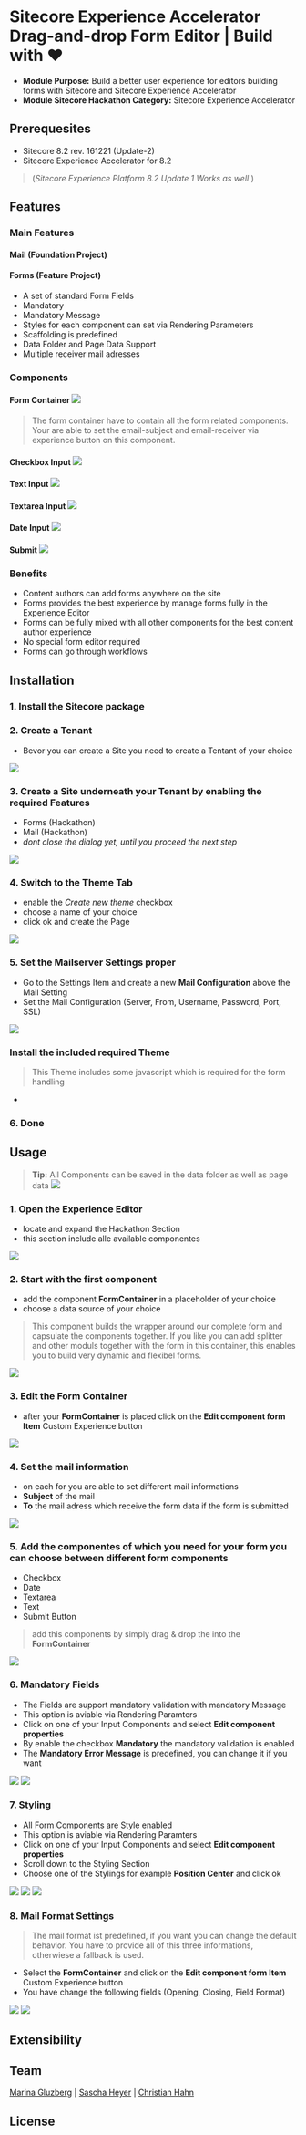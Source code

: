 ﻿# Sitecore Experience Accelerator Drag-and-drop Form Editor | Build with ❤

* **Module Purpose:** Build a better user experience for editors building forms with Sitecore and Sitecore Experience Accelerator
* **Module Sitecore Hackathon Category:** Sitecore Experience Accelerator

## Prerequesites
* Sitecore 8.2 rev. 161221 (Update-2)
* Sitecore Experience Accelerator for 8.2

>(*Sitecore Experience Platform 8.2 Update 1 Works as well* ) 

## Features

### Main Features
#### Mail (Foundation Project)

#### Forms (Feature Project)
* A set of standard Form Fields
* Mandatory
* Mandatory Message
* Styles for each component can set via Rendering Parameters
* Scaffolding is predefined 
* Data Folder and Page Data Support
* Multiple receiver mail adresses

### Components

#### Form Container [![](https://raw.githubusercontent.com/SaschaHeyer/Sitecore-Hackathon-2017/master/documentation/workbox.png?token=AB5j8LSrx3dANnS3v4Lr7t9NNoQ6TlIsks5Yw_6UwA%3D%3D)]()
> The form container have to contain all the form related components.
Your are able to set the email-subject and email-receiver via experience button on this component.

#### Checkbox Input [![](https://raw.githubusercontent.com/SaschaHeyer/Sitecore-Hackathon-2017/master/documentation/Right.png?token=AB5j8OAnXOkPNaB0N8YGQpCGCzHiQ3vYks5Yw_7awA%3D%3D)]()

#### Text Input [![](https://raw.githubusercontent.com/SaschaHeyer/Sitecore-Hackathon-2017/master/documentation/paint.png?token=AB5j8APN7UApqgMG8iLaSpU4GHl6RFQXks5Yw_66wA%3D%3D)]()

#### Textarea Input [![](https://raw.githubusercontent.com/SaschaHeyer/Sitecore-Hackathon-2017/master/documentation/Pencil.png?token=AB5j8IJo2ENtSd1qlWE3KVZ7udK6r_a2ks5Yw_7swA%3D%3D)]()

#### Date Input [![](https://raw.githubusercontent.com/SaschaHeyer/Sitecore-Hackathon-2017/master/documentation/Calendar.png?token=AB5j8BQQDs970KZPRKkGZicRQItaeCwZks5YxAx0wA%3D%3D)]()

#### Submit [![](https://raw.githubusercontent.com/SaschaHeyer/Sitecore-Hackathon-2017/master/documentation/Memorycard.png?token=AB5j8AtAEhVy_o2gzgn1DLPQcKzUfvDWks5Yw_79wA%3D%3D)]()


### Benefits

* Content authors can add forms anywhere on the site
* Forms provides the best experience by manage forms fully in the Experience Editor
* Forms can be fully mixed with all other components for the best content author experience
* No special form editor required
* Forms can go through workflows

## Installation

### 1. Install the Sitecore package

### 2. Create a Tenant
* Bevor you can create a Site you need to create a Tentant of your choice

[![](https://raw.githubusercontent.com/SaschaHeyer/Sitecore-Hackathon-2017/master/documentation/createTenant.png?token=AB5j8LEsIT3pGKtjzmcmHEJoob5DrKAgks5YxCjZwA%3D%3D)]('mailConfiguration')

### 3. Create a Site underneath your Tenant by enabling the required Features
* Forms (Hackathon)
* Mail (Hackathon)
* *dont close the dialog yet, until you proceed the next step*

[![](https://raw.githubusercontent.com/SaschaHeyer/Sitecore-Hackathon-2017/master/documentation/featureSelection.png?token=AB5j8MatUX41x2xW3rM7P1q_hvNTTqVSks5Yw_sVwA%3D%3D)]('featureSelection')

### 4. Switch to the Theme Tab 
* enable the *Create new theme* checkbox
* choose a name of your choice
* click ok and create the Page

[![](https://raw.githubusercontent.com/SaschaHeyer/Sitecore-Hackathon-2017/master/documentation/createTheme.png?token=AB5j8I_pdvtSfVTrHzwTbWenkh4sEWRMks5YxCi_wA%3D%3D)]('mailConfiguration')


### 5. Set the Mailserver Settings proper
* Go to the Settings Item and create a new **Mail Configuration** above the Mail Setting
* Set the Mail Configuration (Server, From, Username, Password, Port, SSL)

[![](https://raw.githubusercontent.com/SaschaHeyer/Sitecore-Hackathon-2017/master/documentation/mailConfiguration.png?token=AB5j8LqRwU99_E8WtQaBAHL1cWEj-rFPks5Yw_s2wA%3D%3D)]('mailConfiguration')

### Install the included required Theme

> This Theme includes some javascript which is required for the form handling

* 

### 6. Done


## Usage

> **Tip:** All Components can be saved in the data folder as well as page data
[![](https://raw.githubusercontent.com/SaschaHeyer/Sitecore-Hackathon-2017/master/documentation/associatedContent.png?token=AB5j8IUAP56BqcNAR_0cGBbgqvZJphsSks5Yw_rOwA%3D%3D)]('associatedContent')


### 1. Open the Experience Editor
* locate and expand the Hackathon Section
* this section include alle available componentes

[![](https://raw.githubusercontent.com/SaschaHeyer/Sitecore-Hackathon-2017/master/documentation/experienceEditor1.png?token=AB5j8JfQg2OrPZ1kdmpTyMaL7RvOkvsoks5YxDHjwA%3D%3D)]()


### 2. Start with the first component
* add the component **FormContainer** in a placeholder of your choice
* choose a data source of your choice

> This component builds the wrapper around our complete form and capsulate the components together. 
If you like you can add splitter and other moduls together with the form in this container, this enables you to build very dynamic and flexibel forms.

[![](https://raw.githubusercontent.com/SaschaHeyer/Sitecore-Hackathon-2017/master/documentation/experienceEditor2.png?token=AB5j8ItmIlXdRlGLlCK2YidvCnVl-I9Nks5YxDJCwA%3D%3D)]()

### 3. Edit the Form Container
* after your **FormContainer** is placed click on the **Edit component form Item** Custom Experience button

[![](https://raw.githubusercontent.com/SaschaHeyer/Sitecore-Hackathon-2017/master/documentation/experienceEditor3.png?token=AB5j8GA2EzWr0PknPwwPg0jQ9VEPwAf0ks5YxDJKwA%3D%3D)]()

### 4. Set the mail information
* on each for you are able to set different mail informations
* **Subject** of the mail 
* **To** the mail adress which receive the form data if the form is submitted

[![](https://raw.githubusercontent.com/SaschaHeyer/Sitecore-Hackathon-2017/master/documentation/experienceEditor4.png?token=AB5j8Nzz8xzUOT8ALrvgeNalC8pZJ_sRks5YxDJSwA%3D%3D)]()

### 5. Add the componentes of which you need for your form you can choose between different form components
* Checkbox
* Date
* Textarea
* Text
* Submit Button

> add this components by simply drag & drop the into the **FormContainer**

[![](https://raw.githubusercontent.com/SaschaHeyer/Sitecore-Hackathon-2017/master/documentation/experienceEditor5.png?token=AB5j8Gk-hkJ859s5rWvSKZAGse_IO1A5ks5YxDJbwA%3D%3D)]()

### 6. Mandatory Fields
* The Fields are support mandatory validation with mandatory Message
* This option is aviable via Rendering Paramters
* Click on one of your Input Components and select **Edit component properties**
* By enable the checkbox **Mandatory** the mandatory validation is enabled
* The **Mandatory Error Message** is predefined, you can change it if you want

[![](https://raw.githubusercontent.com/SaschaHeyer/Sitecore-Hackathon-2017/master/documentation/experienceEditor6.png?token=AB5j8FYNrE6NKiM6xV_bS0lnMnTs-y1cks5YxDJkwA%3D%3D)]()
[![](https://raw.githubusercontent.com/SaschaHeyer/Sitecore-Hackathon-2017/master/documentation/experienceEditor7.png?token=AB5j8N_0nMWnHTCobKkUHyFALKvhvw6fks5YxDOywA%3D%3D)]()


### 7. Styling
* All Form Components are Style enabled
* This option is aviable via Rendering Paramters
* Click on one of your Input Components and select **Edit component properties**
* Scroll down to the Styling Section
* Choose one of the Stylings for example **Position Center** and click ok

[![](https://raw.githubusercontent.com/SaschaHeyer/Sitecore-Hackathon-2017/master/documentation/experienceEditor6.png?token=AB5j8FYNrE6NKiM6xV_bS0lnMnTs-y1cks5YxDJkwA%3D%3D)]()
[![](https://raw.githubusercontent.com/SaschaHeyer/Sitecore-Hackathon-2017/master/documentation/experienceEditor8.png?token=AB5j8AGwxlGuq1wOUyg3dVNvjBImp5vpks5YxDROwA%3D%3D)]()
[![](https://raw.githubusercontent.com/SaschaHeyer/Sitecore-Hackathon-2017/master/documentation/experienceEditor9.png?token=AB5j8JeqowFmXtXiaSYWnwN6Db00fUeCks5YxDRVwA%3D%3D)]()

### 8. Mail Format Settings

> The mail format ist predefined, if you want you can change the default behavior. You have to provide all of this three informations, otherwiese a fallback is used.

* Select the **FormContainer** and click on the **Edit component form Item** Custom Experience button
* You have change the following fields (Opening, Closing, Field Format)

[![](https://raw.githubusercontent.com/SaschaHeyer/Sitecore-Hackathon-2017/master/documentation/experienceEditor3.png?token=AB5j8GA2EzWr0PknPwwPg0jQ9VEPwAf0ks5YxDJKwA%3D%3D)]()
[![](https://raw.githubusercontent.com/SaschaHeyer/Sitecore-Hackathon-2017/master/documentation/experienceEditor10.png?token=AB5j8LTvXcwqccnPJIceYznB2qY_bmfJks5YxDt4wA%3D%3D)]()


## Extensibility

## Team

[Marina Gluzberg](https://www.linkedin.com/in/marina-gluzberg-a5707840/) | [Sascha Heyer](http://blog.saschaheyer.de) | [Christian Hahn](https://hachweb.wordpress.com)

## License 